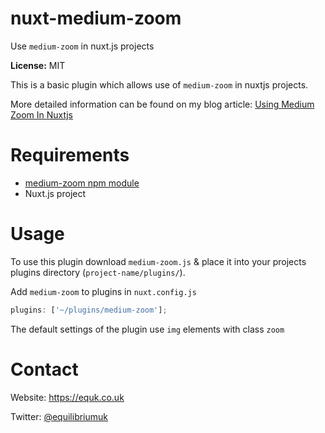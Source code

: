 # nuxt-medium-zoom

Use `medium-zoom` in nuxt.js projects

**License:** MIT

This is a basic plugin which allows use of `medium-zoom` in nuxtjs projects.

More detailed information can be found on my blog article: [Using Medium Zoom In Nuxtjs](https://equk.co.uk/2019/06/18/using-medium-zoom-in-nuxtjs)

# Requirements

- [medium-zoom npm module](https://github.com/francoischalifour/medium-zoom)
- Nuxt.js project

# Usage

To use this plugin download `medium-zoom.js` & place it into your projects plugins directory (`project-name/plugins/`).

Add `medium-zoom` to plugins in `nuxt.config.js`

```javascript
plugins: ['~/plugins/medium-zoom'];
```

The default settings of the plugin use `img` elements with class `zoom`

# Contact

Website: https://equk.co.uk

Twitter: [@equilibriumuk](https://twitter.com/equilibriumuk)
